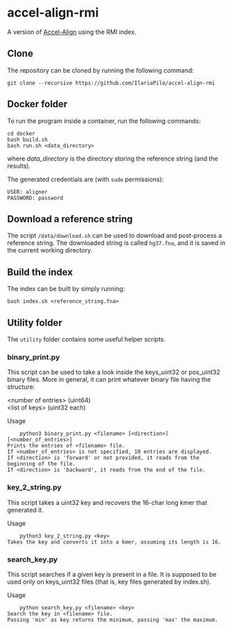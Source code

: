 # accel-align-rmi

A version of [Accel-Align](https://github.com/raja-appuswamy/accel-align-release) using the RMI index.


## Clone
The repository can be cloned by running the following command:
```
git clone --recursive https://github.com/IlariaPilo/accel-align-rmi
```

## Docker folder
To run the program inside a container, run the following commands:
```
cd docker
bash build.sh
bash run.sh <data_directory>
```
where _data_directory_ is the directory storing the reference string (and the results).

The generated credentials are (with `sudo` permissions):
```
USER: aligner
PASSWORD: password
```

## Download a reference string
The script `/data/download.sh` can be used to download and post-process a reference string. The downloaded string is called `hg37.fna`, and it is saved in the current working directory.

## Build the index
The index can be built by simply running:
```
bash index.sh <reference_string.fna>
```

## Utility folder
The `utility` folder contains some useful helper scripts.

### binary_print.py
This script can be used to take a look inside the keys_uint32 or pos_uint32 binary files.
More in general, it can print whatever binary file having the structure:

\<number of entries> (uint64) <br>
\<list of keys> (uint32 each) 

Usage
```
    python3 binary_print.py <filename> [<direction>] [<number_of_entries>]
Prints the entries of <filename> file.
If <number_of_entries> is not specified, 10 entries are displayed.
If <direction> is 'forward' or not provided, it reads from the beginning of the file.
If <direction> is 'backward', it reads from the end of the file.
```
### key_2_string.py
This script takes a uint32 key and recovers the 16-char long kmer that generated it.

Usage
```
    python3 key_2_string.py <key>
Takes the key and converts it into a kmer, assuming its length is 16.
```

### search_key.py
This script searches if a given key is present in a file. It is supposed to be used only on keys_uint32 files (that is, key files generated by index.sh).

Usage
```
    python search_key.py <filename> <key>
Search the key in <filename> file.
Passing 'min' as key returns the minimum, passing 'max' the maximum.
```
